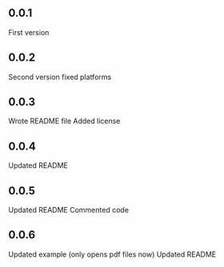 ## 0.0.1
First version
## 0.0.2
Second version fixed platforms
## 0.0.3
Wrote README file
Added license
## 0.0.4
Updated README
## 0.0.5
Updated README
Commented code
## 0.0.6
Updated example (only opens pdf files now)
Updated README
